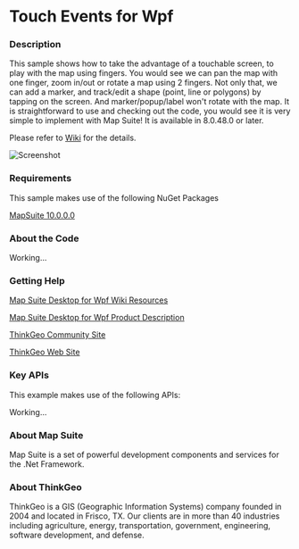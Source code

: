 # Touch Events for Wpf

### Description

This sample shows how to take the advantage of a touchable screen, to play with the map using fingers. You would see we can pan the map with one finger, zoom in/out or rotate a map using 2 fingers. Not only that, we can add a marker, and track/edit a shape (point, line or polygons) by tapping on the screen. And marker/popup/label won't rotate with the map. It is straightforward to use and checking out the code, you would see it is very simple to implement with Map Suite! It is available in 8.0.48.0 or later. 

Please refer to [Wiki](http://wiki.thinkgeo.com/wiki/map_suite_desktop_for_wpf) for the details.

![Screenshot](https://github.com/ThinkGeo/RotateEventsSample-ForWpf/blob/master/Screenshot.png)

### Requirements
This sample makes use of the following NuGet Packages

[MapSuite 10.0.0.0](https://www.nuget.org/packages?q=thinkgeo)

### About the Code

Working...

### Getting Help

[Map Suite Desktop for Wpf Wiki Resources](http://wiki.thinkgeo.com/wiki/map_suite_desktop_for_wpf)

[Map Suite Desktop for Wpf Product Description](https://thinkgeo.com/ui-controls#desktop-platforms)

[ThinkGeo Community Site](http://community.thinkgeo.com/)

[ThinkGeo Web Site](http://www.thinkgeo.com)

### Key APIs
This example makes use of the following APIs:

Working...

### About Map Suite
Map Suite is a set of powerful development components and services for the .Net Framework.

### About ThinkGeo
ThinkGeo is a GIS (Geographic Information Systems) company founded in 2004 and located in Frisco, TX. Our clients are in more than 40 industries including agriculture, energy, transportation, government, engineering, software development, and defense. 
